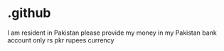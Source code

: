 # .github
I am resident in Pakistan please provide my money in my Pakistan bank account only rs pkr rupees currency 
